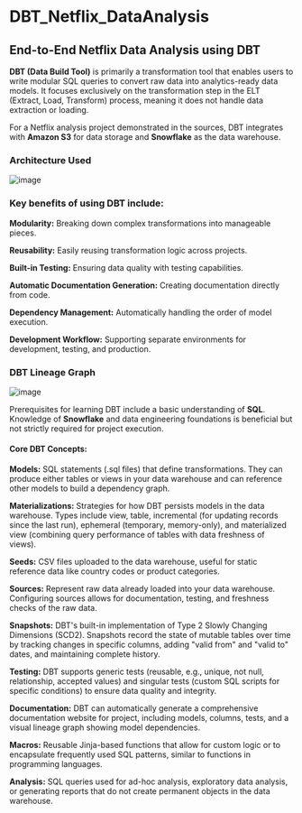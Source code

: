 # DBT_Netflix_DataAnalysis
## End-to-End Netflix Data Analysis using DBT
**DBT (Data Build Tool)** is primarily a transformation tool that enables users to write modular SQL queries to convert raw data into analytics-ready data models. It focuses exclusively on the transformation step in the ELT (Extract, Load, Transform) process, meaning it does not handle data extraction or loading.

For a Netflix analysis project demonstrated in the sources, DBT integrates with **Amazon S3** for data storage and **Snowflake** as the data warehouse.

### Architecture Used

![image](https://github.com/user-attachments/assets/6c28ff6d-b327-436d-8a51-50581508dc92)

### Key benefits of using DBT include:

**Modularity:** Breaking down complex transformations into manageable pieces.

**Reusability:** Easily reusing transformation logic across projects.

**Built-in Testing:** Ensuring data quality with testing capabilities.

**Automatic Documentation Generation:** Creating documentation directly from code.

**Dependency Management:** Automatically handling the order of model execution.

**Development Workflow:** Supporting separate environments for development, testing, and production.


### DBT Lineage Graph

![image](https://github.com/user-attachments/assets/d31034ea-808d-45f8-9302-7405f089f98c)


Prerequisites for learning DBT include a basic understanding of **SQL**. Knowledge of **Snowflake** and data engineering foundations is beneficial but not strictly required for project execution.

#### Core DBT Concepts:

**Models:** SQL statements (.sql files) that define transformations. They can produce either tables or views in your data warehouse and can reference other models to build a dependency graph.

**Materializations:** Strategies for how DBT persists models in the data warehouse. Types include view, table, incremental (for updating records since the last run), ephemeral (temporary, memory-only), and materialized view (combining query performance of tables with data freshness of views).

**Seeds:** CSV files uploaded to the data warehouse, useful for static reference data like country codes or product categories.

**Sources:** Represent raw data already loaded into your data warehouse. Configuring sources allows for documentation, testing, and freshness checks of the raw data.

**Snapshots:** DBT's built-in implementation of Type 2 Slowly Changing Dimensions (SCD2). Snapshots record the state of mutable tables over time by tracking changes in specific columns, adding "valid from" and "valid to" dates, and maintaining complete history.

**Testing:** DBT supports generic tests (reusable, e.g., unique, not null, relationship, accepted values) and singular tests (custom SQL scripts for specific conditions) to ensure data quality and integrity.

**Documentation:** DBT can automatically generate a comprehensive documentation website for project, including models, columns, tests, and a visual lineage graph showing model dependencies.

**Macros:** Reusable Jinja-based functions that allow for custom logic or to encapsulate frequently used SQL patterns, similar to functions in programming languages.

**Analysis:** SQL queries used for ad-hoc analysis, exploratory data analysis, or generating reports that do not create permanent objects in the data warehouse.
